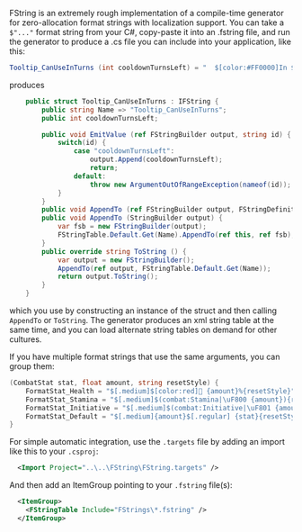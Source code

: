 FString is an extremely rough implementation of a compile-time generator for zero-allocation format strings with localization support. You can take a `$"..."` format string from your C#, copy-paste it into an .fstring file, and run the generator to produce a .cs file you can include into your application, like this:

```csharp
Tooltip_CanUseInTurns (int cooldownTurnsLeft) = "  $[color:#FF0000]In $[.medium]{cooldownTurnsLeft} turn(s)$[.regular]$[]";
```

produces

```csharp
    public struct Tooltip_CanUseInTurns : IFString {
        public string Name => "Tooltip_CanUseInTurns";
        public int cooldownTurnsLeft;

        public void EmitValue (ref FStringBuilder output, string id) {
            switch(id) {
                case "cooldownTurnsLeft":
                    output.Append(cooldownTurnsLeft);
                    return;
                default:
                    throw new ArgumentOutOfRangeException(nameof(id));
            }
        }
        public void AppendTo (ref FStringBuilder output, FStringDefinition definition) => definition.AppendTo(ref this, ref output);
        public void AppendTo (StringBuilder output) {
            var fsb = new FStringBuilder(output);
            FStringTable.Default.Get(Name).AppendTo(ref this, ref fsb);
        }
        public override string ToString () {
            var output = new FStringBuilder();
            AppendTo(ref output, FStringTable.Default.Get(Name));
            return output.ToString();
        }
    }
```

which you use by constructing an instance of the struct and then calling `AppendTo` or `ToString`. The generator produces an xml string table at the same time, and you can load alternate string tables on demand for other cultures.

If you have multiple format strings that use the same arguments, you can group them:

```csharp
(CombatStat stat, float amount, string resetStyle) {
    FormatStat_Health = "$[.medium]$[color:red] {amount}%{resetStyle}";
    FormatStat_Stamina = "$[.medium]$(combat:Stamina|\uF800 {amount}){resetStyle}";
    FormatStat_Initiative = "$[.medium]$(combat:Initiative|\uF801 {amount}){resetStyle}";
    FormatStat_Default = "$[.medium]{amount}$[.regular] {stat}{resetStyle}";
}
```

For simple automatic integration, use the `.targets` file by adding an import like this to your `.csproj`:
```xml
  <Import Project="..\..\FString\FString.targets" />
```
And then add an ItemGroup pointing to your `.fstring` file(s):
```xml
  <ItemGroup>
    <FStringTable Include="FStrings\*.fstring" />
  </ItemGroup>
```
